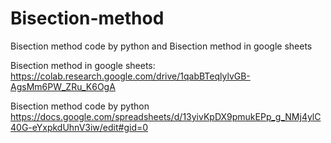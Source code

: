 # Bisection-method
Bisection method code by python and Bisection method in google sheets 

Bisection method in google sheets:
https://colab.research.google.com/drive/1qabBTeqlylvGB-AgsMm6PW_ZRu_K6OgA

Bisection method code by python
https://docs.google.com/spreadsheets/d/13yivKpDX9pmukEPp_g_NMj4ylC40G-eYxpkdUhnV3iw/edit#gid=0
